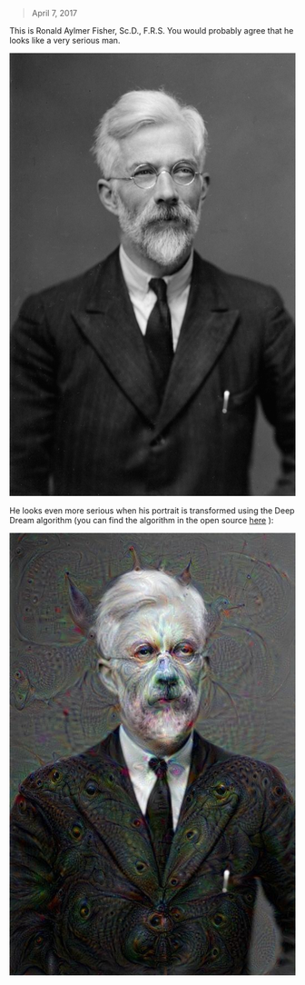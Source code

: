 > April 7, 2017

This is Ronald Aylmer Fisher, Sc.D., F.R.S.
You would probably agree that he looks like a very serious man.

![](assets/post2/fisher.jpg)

He looks even more serious when his portrait is transformed using the Deep Dream algorithm (you can find the algorithm in the open source [here] ):

[here]:https://deepdreamgenerator.com/generator-style

![](assets/post2/dream_fisher.jpg)
